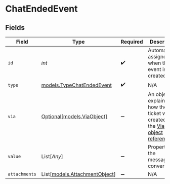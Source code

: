 # ChatEndedEvent


## Fields

| Field                                                                                                                                            | Type                                                                                                                                             | Required                                                                                                                                         | Description                                                                                                                                      |
| ------------------------------------------------------------------------------------------------------------------------------------------------ | ------------------------------------------------------------------------------------------------------------------------------------------------ | ------------------------------------------------------------------------------------------------------------------------------------------------ | ------------------------------------------------------------------------------------------------------------------------------------------------ |
| `id`                                                                                                                                             | *int*                                                                                                                                            | :heavy_check_mark:                                                                                                                               | Automatically assigned when the event is created                                                                                                 |
| `type`                                                                                                                                           | [models.TypeChatEndedEvent](../models/typechatendedevent.md)                                                                                     | :heavy_check_mark:                                                                                                                               | N/A                                                                                                                                              |
| `via`                                                                                                                                            | [Optional[models.ViaObject]](../models/viaobject.md)                                                                                             | :heavy_minus_sign:                                                                                                                               | An object explaining how the ticket was created. See the [Via object reference](/documentation/ticketing/reference-guides/via-object-reference)<br/> |
| `value`                                                                                                                                          | List[*Any*]                                                                                                                                      | :heavy_minus_sign:                                                                                                                               | Properties of the messaging conversation                                                                                                         |
| `attachments`                                                                                                                                    | List[[models.AttachmentObject](../models/attachmentobject.md)]                                                                                   | :heavy_minus_sign:                                                                                                                               | N/A                                                                                                                                              |